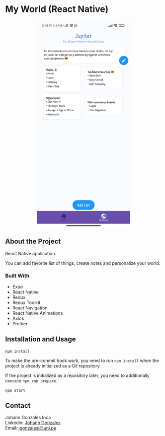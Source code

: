 # My World (React Native)

<p align="center">
  <img src="doc/world.jpeg" width="300" alt="App Screenshot">
</p>

## About the Project
React Native application.

You can add favorite list of things, create notes and personalize your world.

### Built With
- Expo
- React Native
- Redux
- Redux Toolkit
- React Navigation
- React Native Animations
- Axios
- Prettier

## Installation and Usage
```
npm install
```

To make the pre-commit hook work, you need to run `npm install` when the project is already initialized as a Git repository.

If the project is initialized as a repository later, you need to additionally execute `npm run prepare`.

```
npm start
```

## Contact
Johann Gonzales Inca  
Linkedin: [Johann Gonzales](https://www.linkedin.com/in/johann-gustavo-gonzales-inca-001a0b175/)  
Email: jgonzalesi@uni.pe